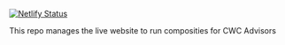[![Netlify Status](https://api.netlify.com/api/v1/badges/61bd22ab-a197-4b8e-8022-42c493b1b4d2/deploy-status)](https://app.netlify.com/projects/cwc-audit-runner/deploys) 

This repo manages the live website to run composities for CWC Advisors
